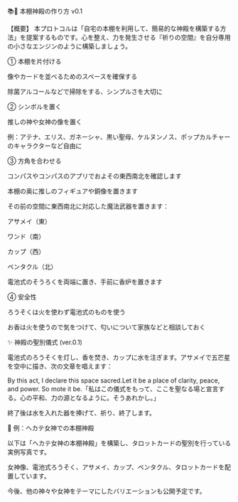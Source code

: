 📚🔬 本棚神殿の作り方 v0.1

【概要】
本プロトコルは「自宅の本棚を利用して、簡易的な神殿を構築する方法」を提案するものです。心を整え、力を発生させる『祈りの空間』を自分専用の小さなエンジンのように構築しましょう。

① 本棚を片付ける

像やカードを並べるためのスペースを確保する

除菌アルコールなどで掃除をする、シンプルさを大切に

② シンボルを置く

推しの神や女神の像を置く

例：アテナ、エリス、ガネーシャ、黒い聖母、ケルヌンノス、ポップカルチャーのキャラクターなど自由に

③ 方角を合わせる

コンパスやコンパスのアプリでおよその東西南北を確認します

本棚の奥に推しのフィギュアや銅像を置きます

その前の空間に東西南北に対応した魔法武器を置きます：

アサメイ（東）

ワンド（南）

カップ（西）

ペンタクル（北）

電池式のそうろくを両端に置き、手前に香炉を置きます

④ 安全性

ろうそくは火を使わず電池式のものを使う

お香は火を使うので気をつけて、匂いについて家族などと相談しておく

✨ 神殿の聖別儀式 (ver.0.1)

電池式のろうそくを灯し、香を焚き、カップに水を注ぎます。アサメイで五芒星を空中に描き、次の文章を唱えます：

By this act, I declare this space sacred.Let it be a place of clarity, peace, and power. So mote it be.「私はこの儀式をもって、ここを聖なる場と宣言する。心の平和、力の源となるように。そうあれかし。」

終了後は水を入れた器を捧げて、祈り、終了します。

🌈 例：ヘカテ女神での本棚神殿

以下は「ヘカテ女神の本棚神殿」を構築し、タロットカードの聖別を行っている実例写真です。



女神像、電池式ろうそく、アサメイ、カップ、ペンタクル、タロットカードを配置しています。

今後、他の神々や女神をテーマにしたバリエーションも公開予定です。


